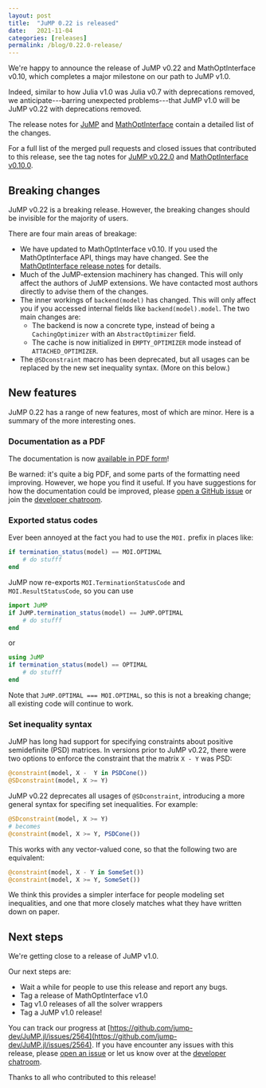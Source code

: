 ```yaml
---
layout: post
title:  "JuMP 0.22 is released"
date:   2021-11-04
categories: [releases]
permalink: /blog/0.22.0-release/
---
```


We're happy to announce the release of JuMP v0.22 and MathOptInterface v0.10,
which completes a major milestone on our path to JuMP v1.0.

Indeed, similar to how Julia v1.0 was Julia v0.7 with deprecations removed, we
anticipate---barring unexpected problems---that JuMP v1.0 will be JuMP v0.22
with deprecations removed.

The release notes for [JuMP](https://jump.dev/JuMP.jl/dev/release_notes) and
[MathOptInterface](https://jump.dev/MathOptInterface.jl/stable/release_notes/)
contain a detailed list of the changes.

For a full list of the merged pull requests and closed issues that contributed
to this release, see the tag notes for [JuMP v0.22.0](https://github.com/jump-dev/JuMP.jl/releases/tag/v0.22.0)
and [MathOptInterface v0.10.0](https://github.com/jump-dev/MathOptInterface.jl/releases/tag/v0.10.4).

## Breaking changes

JuMP v0.22 is a breaking release. However, the breaking changes should be
invisible for the majority of users.

There are four main areas of breakage:

 * We have updated to MathOptInterface v0.10. If you used the MathOptInterface
   API, things may have changed. See the [MathOptInterface release notes](https://jump.dev/MathOptInterface.jl/stable/release_notes/)
   for details.
 * Much of the JuMP-extension machinery has changed. This will only affect the
   authors of JuMP extensions. We have contacted most authors directly to advise
   them of the changes.
 * The inner workings of `backend(model)` has changed. This will
   only affect you if you accessed internal fields like `backend(model).model`.
   The two main changes are:
   * The backend is now a concrete type, instead of being a `CachingOptimizer`
     with an `AbstractOptimizer` field.
   * The cache is now  initialized in `EMPTY_OPTIMIZER` mode instead of
     `ATTACHED_OPTIMIZER`.
 * The `@SDconstraint` macro has been deprecated, but all usages can be replaced
   by the new set inequality syntax. (More on this below.)

## New features

JuMP 0.22 has a range of new features, most of which are minor. Here is a
summary of the more interesting ones.

### Documentation as a PDF

The documentation is now [available in PDF form](https://jump.dev/JuMP.jl/v0.22.0/JuMP.pdf)!

Be warned: it's quite a big PDF, and some parts of the formatting need
improving. However, we hope you find it useful. If you have suggestions for how
the documentation could be improved, please [open a GitHub issue](https://github.com/jump-dev/JuMP.jl/issues/new)
or join the [developer chatroom](https://gitter.im/JuliaOpt/JuMP-dev).

### Exported status codes

Ever been annoyed at the fact you had to use the `MOI.` prefix in places like:
```julia
if termination_status(model) == MOI.OPTIMAL
    # do stufff
end
```

JuMP now re-exports `MOI.TerminationStatusCode` and `MOI.ResultStatusCode`, so
you can use
```julia
import JuMP
if JuMP.termination_status(model) == JuMP.OPTIMAL
    # do stufff
end
```
or
```julia
using JuMP
if termination_status(model) == OPTIMAL
    # do stufff
end
```

Note that `JuMP.OPTIMAL === MOI.OPTIMAL`, so this is not a breaking change; all
existing code will continue to work.

### Set inequality syntax

JuMP has long had support for specifying constraints about positive semidefinite
(PSD) matrices. In versions prior to JuMP v0.22, there were two options to
enforce  the constraint that the matrix `X - Y` was PSD:
```julia
@constraint(model, X -  Y in PSDCone())
@SDconstraint(model, X >= Y)
```
JuMP v0.22 deprecates all usages of `@SDconstraint`,  introducing a more general
syntax for specifing set inequalities. For example:
```julia
@SDconstraint(model, X >= Y)
# becomes
@constraint(model, X >= Y, PSDCone())
```
This works with any vector-valued cone, so that the following two are
equivalent:
```julia
@constraint(model, X - Y in SomeSet())
@constraint(model, X >= Y, SomeSet())
```
We think this provides a simpler interface for people modeling set inequalities,
and one that more closely matches what they have written down on paper.

## Next steps

We're getting close to a release of JuMP v1.0.

Our next steps are:
 * Wait a while for people to use this release and report any bugs.
 * Tag  a release of MathOptInterface v1.0
 * Tag v1.0 releases of all the solver wrappers
 * Tag a JuMP v1.0 release!

You can track our progress at [https://github.com/jump-dev/JuMP.jl/issues/2564](https://github.com/jump-dev/JuMP.jl/issues/2564). If you have encounter any issues with this release, please [open an issue](https://github.com/jump-dev/JuMP.jl/issues/new)
or let us know over at the [developer chatroom](https://gitter.im/JuliaOpt/jump-dev).

Thanks to all who contributed to this release!
